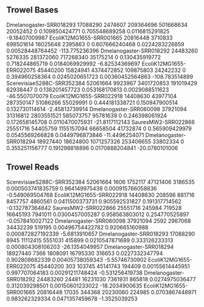 

## Trowel Bases

Dmelanogaster-SRR018293	17088290	2474607	209364696	501668634	20052452	0	0.109850424771	0.705548689258	0.0116815291825	-9.18407009987
EcoliK12MG1655-SRR001665	20816448	3710833	698501614	16025648	2395863	0	0.607666240468	0.0224283226859	0.00528448764452	-113.775236396
Dmelanogaster-SRR018292	24483260	5276335	281372060	717268340	35175214	0	0.130435919772	0.718244865719	0.0184069929992	-6.82534369697
EcoliK12MG1655-ERR022075	45440200	15824941	4374472852	109875803	24242232	0	0.394960258364	0.0245020651723	0.00360452564863	-108.783514899
ScerevisiaeS288C-SRR352384	52061664	9923967	3401720853	191019429	62938447	0	0.136201457723	0.053168170813	0.0029088511623	-46.5507070079
EcoliK12MG1655-SRR022918	14408630	43977104	287350147	51086266	55029991	0	0.444181338721	0.150947900514	0.132730114614	-2.45813739914
Dmelanogaster-SRR060098	37921094	31316812	2803551521	585073757	95781639	0	0.246398061924	0.172658145708	0.0110470075931	-21.8117112143
SauresMW2-SRR022866	25551716	54405759	1155157094	66658504	41732874	0	0.565909429979	0.0545569266828	0.0449796873846	-11.4496254071
Dmelanogaster-SRR018294	18927440	18624800	1071257326	253406655	33802334	0	0.355251156777	0.191298818896	0.0170888204841	-20.0780101006

## Trowel Reads

ScerevisiaeS288C-SRR352384	52061664	1606	1752117	47121406	3186535	0.000503741835759	0.964149975438	0.000915766058836	-0.549069504768
EcoliK12MG1655-SRR022918	14408630	208596	881716	8457757	4860561	0.0411500373731	0.905592531827	0.191317714562	-0.132787364842
SauresMW2-SRR022866	25551716	245984	719528	16645193	7941011	0.0300457005287	0.958563803012	0.254770525897	-0.0578410027122
Dmelanogaster-SRR060098	37921094	2592	2967068	34432239	519195	0.00496754422782	0.920665160988	0.000872827192339	-5.6813910657
Dmelanogaster-SRR018293	17088290	8945	11112415	5551031	415899	0.0210547871689	0.333126233313	0.000804308106203	-26.1354049957
Dmelanogaster-SRR018294	18927440	7366	1808091	16795330	316653	0.0227332347794	0.902808682339	0.00405738059343	-5.55746730902
EcoliK12MG1655-ERR022075	45440200	303	103745	45141743	194409	0.00155614445951	0.997707064183	0.00291211748424	-0.531256419738
Dmelanogaster-SRR018292	24483260	24481	16231030	7361931	865818	0.0274975036477	0.312039298501	0.00150601233022	-18.2034900635
EcoliK12MG1655-SRR001665	20816448	17035	344368	20230060	224985	0.0703867448971	0.983262329334	0.0471357459678	-1.3525039253
